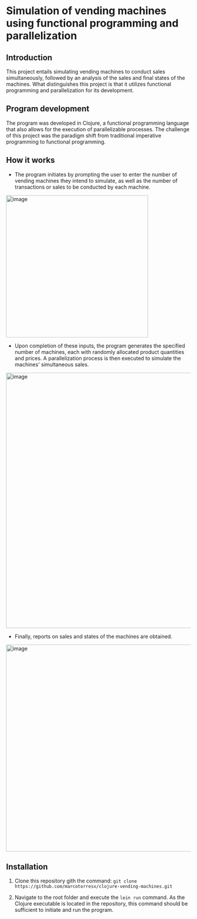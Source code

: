 # Simulation of vending machines using functional programming and parallelization

## Introduction

This project entails simulating vending machines to conduct sales simultaneously, followed by an analysis of the sales and final states of the machines. What distinguishes this project is that it utilizes functional programming and parallelization for its development.

## Program development

The program was developed in Clojure, a functional programming language that also allows for the execution of parallelizable processes. The challenge of this project was the paradigm shift from traditional imperative programming to functional programming.

## How it works

- The program initiates by prompting the user to enter the number of vending machines they intend to simulate, as well as the number of transactions or sales to be conducted by each machine.

<img width="387" alt="image" src="https://github.com/marcotorresx/clojure-vending-machines/assets/90577455/2678d860-592f-461a-856b-88de1a1ebc5d">

- Upon completion of these inputs, the program generates the specified number of machines, each with randomly allocated product quantities and prices. A parallelization process is then executed to simulate the machines' simultaneous sales.

<img width="695" alt="image" src="https://github.com/marcotorresx/clojure-vending-machines/assets/90577455/c086db7e-1735-4cd1-856c-2b8291f85aec">

- Finally, reports on sales and states of the machines are obtained.

<img width="563" alt="image" src="https://github.com/marcotorresx/clojure-vending-machines/assets/90577455/cc75e5fa-8a97-413a-bdb8-0aeab11f6916">

## Installation

1. Clone this repository gith the command: `git clone https://github.com/marcotorresx/clojure-vending-machines.git`

2. Navigate to the root folder and execute the `lein run` command. As the Clojure executable is located in the repository, this command should be sufficient to initiate and run the program.
